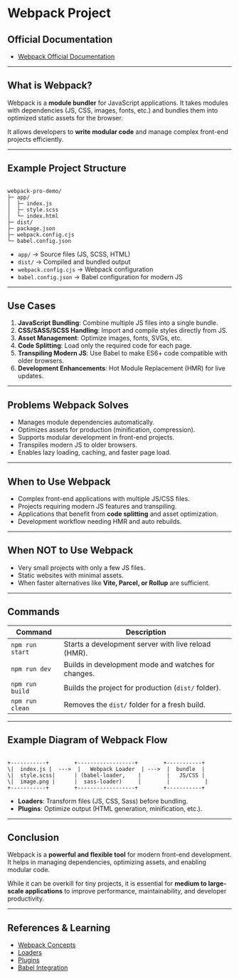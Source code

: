 # Webpack Project

## Official Documentation
- [Webpack Official Documentation](https://webpack.js.org/)

---

## What is Webpack?

Webpack is a **module bundler** for JavaScript applications. It takes modules with dependencies (JS, CSS, images, fonts, etc.) and bundles them into optimized static assets for the browser.  

It allows developers to **write modular code** and manage complex front-end projects efficiently.

---

## Example Project Structure

```

webpack-pro-demo/
├─ app/
│  ├─ index.js
│  ├─ style.scss
│  └─ index.html
├─ dist/
├─ package.json
├─ webpack.config.cjs
└─ babel.config.json

```

- `app/` → Source files (JS, SCSS, HTML)  
- `dist/` → Compiled and bundled output  
- `webpack.config.cjs` → Webpack configuration  
- `babel.config.json` → Babel configuration for modern JS  

---

## Use Cases

1. **JavaScript Bundling**: Combine multiple JS files into a single bundle.  
2. **CSS/SASS/SCSS Handling**: Import and compile styles directly from JS.  
3. **Asset Management**: Optimize images, fonts, SVGs, etc.  
4. **Code Splitting**: Load only the required code for each page.  
5. **Transpiling Modern JS**: Use Babel to make ES6+ code compatible with older browsers.  
6. **Development Enhancements**: Hot Module Replacement (HMR) for live updates.

---

## Problems Webpack Solves

- Manages module dependencies automatically.  
- Optimizes assets for production (minification, compression).  
- Supports modular development in front-end projects.  
- Transpiles modern JS to older browsers.  
- Enables lazy loading, caching, and faster page load.  

---

## When to Use Webpack

- Complex front-end applications with multiple JS/CSS files.  
- Projects requiring modern JS features and transpiling.  
- Applications that benefit from **code splitting** and asset optimization.  
- Development workflow needing HMR and auto rebuilds.

---

## When NOT to Use Webpack

- Very small projects with only a few JS files.  
- Static websites with minimal assets.  
- When faster alternatives like **Vite, Parcel, or Rollup** are sufficient.

---

## Commands

| Command | Description |
|---------|-------------|
| `npm run start` | Starts a development server with live reload (HMR). |
| `npm run dev` | Builds in development mode and watches for changes. |
| `npm run build` | Builds the project for production (`dist/` folder). |
| `npm run clean` | Removes the `dist/` folder for a fresh build. |

---

## Example Diagram of Webpack Flow

```

+-----------+        +------------------+        +-----------+
\|  index.js |  --->  |   Webpack Loader  | --->  |  bundle  |
\|  style.scss|      | (babel-loader,    |        |   JS/CSS |
\|  image.png |      |  sass-loader)     |        |           |
+-----------+        +------------------+        +-----------+

```

- **Loaders**: Transform files (JS, CSS, Sass) before bundling.  
- **Plugins**: Optimize output (HTML generation, minification, etc.).  

---

## Conclusion

Webpack is a **powerful and flexible tool** for modern front-end development.  
It helps in managing dependencies, optimizing assets, and enabling modular code.  

While it can be overkill for tiny projects, it is essential for **medium to large-scale applications** to improve performance, maintainability, and developer productivity.

---

## References & Learning

- [Webpack Concepts](https://webpack.js.org/concepts/)
- [Loaders](https://webpack.js.org/loaders/)
- [Plugins](https://webpack.js.org/plugins/)
- [Babel Integration](https://webpack.js.org/loaders/babel-loader/)